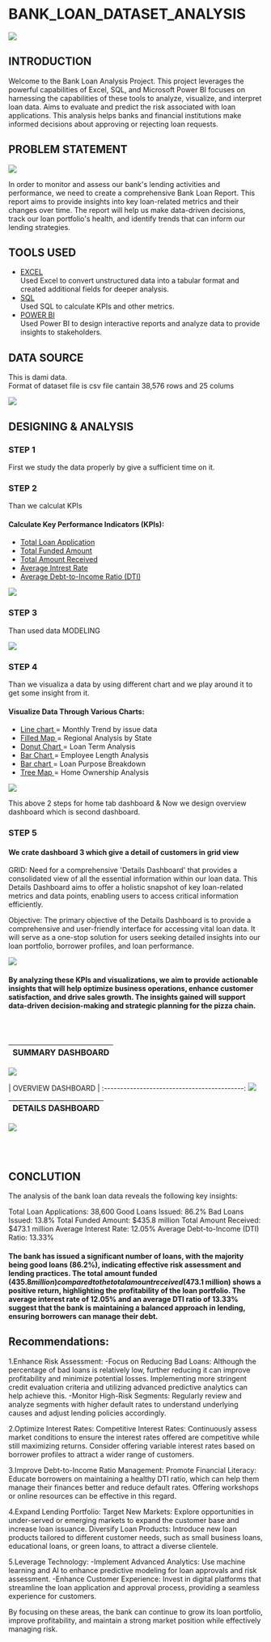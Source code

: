 # BANK_LOAN_DATASET_ANALYSIS

![](SUMMARY_DASH.png)

## INTRODUCTION

Welcome to the Bank Loan Analysis Project.
This project leverages the powerful capabilities of Excel, SQL, and Microsoft Power BI focuses on harnessing the capabilities of these tools to analyze, visualize, and interpret loan data. Aims to evaluate and predict the risk associated with loan applications. This analysis helps banks and financial institutions make informed decisions about approving or rejecting loan requests.


## PROBLEM STATEMENT


![](PROBLEM_STATMENT.png)

In order to monitor and assess our bank's lending activities and performance, we need to create a comprehensive Bank Loan Report. This report aims to provide insights into key loan-related metrics and their changes over time. The report will help us make data-driven decisions, track our loan portfolio's health, and identify trends that can inform our lending strategies.

## TOOLS USED

- <u> EXCEL </u> <br>
Used Excel to convert unstructured data into a tabular format and created additional fields for deeper analysis.
- <u> SQL  </u> <br>
Used SQL to calculate KPIs and other metrics.
- <u> POWER BI  </u> <br>
Used Power BI to design interactive reports and analyze data to provide insights to stakeholders.

## DATA SOURCE

This is dami data. <br>
Format of dataset file is csv file cantain 38,576 rows and 25 colums

![](EXCEL_ROW_DATA.png)

## DESIGNING & ANALYSIS 

### STEP 1

First we study the data properly by give a sufficient time on it.

### STEP 2

Than we calculat KPIs 

#### Calculate Key Performance Indicators (KPIs):

- <u> Total Loan Application </u> <br>
- <u> Total Funded Amount  </u> <br>
- <u> Total Amount Received </u> <br>
- <u> Average Intrest Rate </u> <br>
- <u> Average Debt-to-Income Ratio (DTI) </u> <br>

![](KPIs.png)

### STEP 3

Than used data MODELING 

![](MODELING.png)


### STEP 4

Than we visualiza a data by using different chart and we play around it to get some insight from it.

#### Visualize Data Through Various Charts:

- <u> Line chart </u> = Monthly Trend by issue data <br>
- <u> Filled Map </u> = Regional Analysis by State  <br>
- <u> Donut Chart  </u> = Loan Term Analysis  <br>
- <u> Bar Chart </u> = Employee Length Analysis  <br>
- <u> Bar chart </u> = Loan Purpose Breakdown <br>
- <u> Tree Map </u> = Home Ownership Analysis  <br>

![](OVERVIEW_CHARTS.png)

This above 2 steps for home tab dashboard & Now we design overview dashboard which is second dashboard.

### STEP 5

#### We crate dashboard 3 which give a detail of customers in grid view

GRID:
Need for a comprehensive 'Details Dashboard' that provides a consolidated view of all the essential information within our loan data. 
This Details Dashboard aims to offer a holistic snapshot of key loan-related metrics and data points, enabling users to access critical information efficiently.

Objective:
The primary objective of the Details Dashboard is to provide a comprehensive and user-friendly interface for accessing vital loan data. It will serve as a one-stop solution for users seeking detailed insights into our loan portfolio, borrower profiles, and loan performance.


![](GRID.png)

#### By analyzing these KPIs and visualizations, we aim to provide actionable insights that will help optimize business operations, enhance customer satisfaction, and drive sales growth. The insights gained will support data-driven decision-making and strategic planning for the pizza chain.

<br>
<br>

|          SUMMARY DASHBOARD                | 
:---------------------------------------:|
 ![](SUMMARY_DASH.png)   

 
|          OVERVIEW DASHBOARD               |
:-------------------------------------------:
 ![](OVERVIEW_DASH.png)
 

|          DETAILS DASHBOARD             | 
:---------------------------------------:|
 ![](DETAILS.png)   

 <br>
 <br> 

## CONCLUTION

The analysis of the bank loan data reveals the following key insights:

Total Loan Applications: 38,600
Good Loans Issued: 86.2%
Bad Loans Issued: 13.8%
Total Funded Amount: $435.8 million
Total Amount Received: $473.1 million
Average Interest Rate: 12.05%
Average Debt-to-Income (DTI) Ratio: 13.33%

#### The bank has issued a significant number of loans, with the majority being good loans (86.2%), indicating effective risk assessment and lending practices. The total amount funded ($435.8 million) compared to the total amount received ($473.1 million) shows a positive return, highlighting the profitability of the loan portfolio. The average interest rate of 12.05% and an average DTI ratio of 13.33% suggest that the bank is maintaining a balanced approach in lending, ensuring borrowers can manage their debt.

## Recommendations:

1.Enhance Risk Assessment:
-Focus on Reducing Bad Loans: 
Although the percentage of bad loans is relatively low, further reducing it can improve profitability and minimize potential losses. Implementing more stringent credit evaluation criteria and utilizing advanced predictive analytics can help achieve this.
-Monitor High-Risk Segments: 
Regularly review and analyze segments with higher default rates to understand underlying causes and adjust lending policies accordingly.

2.Optimize Interest Rates:
Competitive Interest Rates: Continuously assess market conditions to ensure the interest rates offered are competitive while still maximizing returns. Consider offering variable interest rates based on borrower profiles to attract a wider range of customers.

3.Improve Debt-to-Income Ratio Management:
Promote Financial Literacy: Educate borrowers on maintaining a healthy DTI ratio, which can help them manage their finances better and reduce default rates. Offering workshops or online resources can be effective in this regard.

4.Expand Lending Portfolio:
Target New Markets: Explore opportunities in under-served or emerging markets to expand the customer base and increase loan issuance.
Diversify Loan Products: Introduce new loan products tailored to different customer needs, such as small business loans, educational loans, or green loans, to attract a diverse clientele.

5.Leverage Technology:
-Implement Advanced Analytics: Use machine learning and AI to enhance predictive modeling for loan approvals and risk assessment.
-Enhance Customer Experience: Invest in digital platforms that streamline the loan application and approval process, providing a seamless experience for customers.


By focusing on these areas, the bank can continue to grow its loan portfolio, improve profitability, and maintain a strong market position while effectively managing risk.
